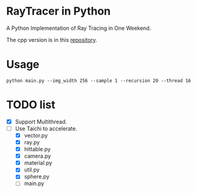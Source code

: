 # RayTracer in Python
A Python Implementation of Ray Tracing in One Weekend.

The cpp version is in this [repository](https://github.com/YanjieZe/RayTracing).

# Usage
```
python main.py --img_width 256 --sample 1 --recursion 20 --thread 16
```

# TODO list
- [x] Support Multithread.
- [ ] Use Taichi to accelerate.
  - [x] vector.py
  - [x] ray.py 
  - [x] hittable.py
  - [x] camera.py
  - [x] material.py
  - [x] util.py
  - [x] sphere.py
  - [ ] main.py 